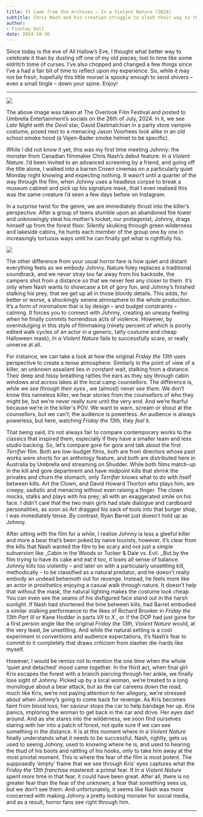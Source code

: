 ```yaml
---
title: It Came from the Archives – In a Violent Nature (2024)
subtitle: Chris Nash and his creation struggle to slash their way to the hall of fame.
author: 
- Finnlay Dall
date: 2024-10-30
---
```

Since today is the eve of All Hallow’s Eve, I thought what better way to celebrate it than by dusting off one of my old pieces; lost to time like some eldritch tome of curses. I’ve also chopped and changed a few things since I’ve a had a fair bit of time to reflect upon my experience. So, while it may not be fresh, hopefully this little morsel is spooky enough to send shivers – even a small tingle – down your spine. Enjoy!

---

[![](https://substackcdn.com/image/fetch/w_1456,c_limit,f_auto,q_auto:good,fl_progressive:steep/https%3A%2F%2Fsubstack-post-media.s3.amazonaws.com%2Fpublic%2Fimages%2Faf1dc380-c55a-4924-b771-bdd544050628_1280x1600.png)](https://substackcdn.com/image/fetch/f_auto,q_auto:good,fl_progressive:steep/https%3A%2F%2Fsubstack-post-media.s3.amazonaws.com%2Fpublic%2Fimages%2Faf1dc380-c55a-4924-b771-bdd544050628_1280x1600.png)

The above image was taken at The Overlook Film Festival and posted to Umbrella Entertainment’s socials on the 26th of July, 2024. In it, we see _Late Night with the Devil_ star, David Dastmalchian in a party store vampire costume, posed next to a menacing Jason Voorhees look alike in an old school smoke hood (a Vajen-Bader smoke helmet to be specific).

While I did not know it yet, this was my first time meeting Johnny: the monster from Canadian filmmaker Chris Nash’s debut feature: _In a Violent Nature_. I’d been invited to an advanced screening by a friend, and going off the title alone, I walked into a barren Crown cinemas on a particularly quiet Monday night knowing and expecting nothing. It wasn’t until a quarter of the way through the film, when Johnny uses a headless corpse to break a museum cabinet and pick up his signature mask, that I even realised this was the same creature I’d seen a few days before on Instagram.

In a surprise twist for the genre, we are immediately thrust into the killer’s perspective. After a group of teens stumble upon an abandoned fire tower and unknowingly steal his mother’s locket, our protagonist, Johnny, drags himself up from the forest floor. Silently skulking through green wilderness and lakeside cabins, he hunts each member of the group one by one in increasingly tortuous ways until he can finally get what is rightfully his.

[![](https://substackcdn.com/image/fetch/w_1456,c_limit,f_auto,q_auto:good,fl_progressive:steep/https%3A%2F%2Fsubstack-post-media.s3.amazonaws.com%2Fpublic%2Fimages%2Fb4b0ba28-d886-4c10-aad5-fe61edf5f652_2560x1440.jpeg)](https://substackcdn.com/image/fetch/f_auto,q_auto:good,fl_progressive:steep/https%3A%2F%2Fsubstack-post-media.s3.amazonaws.com%2Fpublic%2Fimages%2Fb4b0ba28-d886-4c10-aad5-fe61edf5f652_2560x1440.jpeg)

The other difference from your usual horror fare is how quiet and distant everything feels as we embody Johnny. Nature foley replaces a traditional soundtrack, and we never stray too far away from his backside, the campers shot from a distance so that we never feel any closer to them. It’s only when Nash wants to showcase a bit of gory fun, and Johnny’s finished stalking his prey, that we get up all in those bloody details. This adds, for better or worse, a shockingly serene atmosphere to the whole production. It’s a form of minimalism that is by design – and budget constraints – calming. It forces you to connect with Johnny, creating an uneasy feeling when he finally commits horrendous acts of violence. However, by overindulging in this style of filmmaking (ninety percent of which is poorly edited walk cycles of an actor in a generic, tatty costume and cheap Halloween mask), _In a Violent Nature_ fails to successfully scare, or really unnerve at all.

For instance, we can take a look at how the original _Friday the 13th_ uses perspective to create a tense atmosphere. Similarly in the point of view of a killer, an unknown assailant lies in constant wait, stalking from a distance. Their deep and hissy breathing rattles the ears as they spy through cabin windows and across lakes at the local camp counsellors. The difference is, while we _see through their eyes_ , we (almost) never _see them._ We don’t know this nameless killer, we hear stories from the counsellors of who they might be, but we’re never really sure until the very end. And we’re fearful because we’re in the killer's POV. We want to warn, scream or shout at the counsellors, but we can’t; the audience is powerless. An audience is always powerless, but here, watching _Friday the 13th,_ they _feel_ it.

That being said, it’s not always fair to compare contemporary works to the classics that inspired them, especially if they have a smaller team and less studio backing. So, let’s compare gore for gore and talk about the first _Terrifier_ film. Both are low-budget films, both are from directors whose past works were shorts for an anthology feature, and both are distributed here in Australia by Umbrella and streaming on Shudder. While both films match-up in the kill and gore department and have midpoint kills that shrink the privates and churn the stomach, only _Terrifier_ knows what to do with itself between kills. Art the Clown, and David Howard Thorton who plays him, are creepy, sadistic and menacing without even raising a finger. The clown mocks, stalks and plays with his prey; all with an exaggerated smile on his face. I didn’t care that the two main girls had stale dialogue and cardboard personalities, as soon as Art dragged his sack of tools into that burger shop, I was immediately tense. By contrast, Ryan Barret just doesn’t hold up as Johnny. 

After sitting with the film for a while, I realise Johnny is less a gleeful killer and more a bear that’s been poked by naive tourists, however, it’s clear from the kills that Nash wanted the film to be scary and not just a simple subversion like _Cabin in the Woods or Tucker & Dale vs. Evil. _But by the film trying to have its cake and eat it too, it loses all sense of balance. Johnny kills too violently – and later on with a particularly unsettling kill, methodically – to be classified as a natural predator, and he doesn’t really embody an undead behemoth out for revenge. Instead, he feels more like an actor in prosthetics enjoying a casual walk through nature. It doesn’t help that without the mask, the natural lighting makes the costume look cheap. You can even see the seams of his disfigured face stand out in the harsh sunlight. If Nash had shortened the time between kills, had Barret embodied a similar stalking performance to the likes of Richard Brooker in _Friday the 13th Part III_ or Kane Hodder in parts _VII_ to _X_ , or if the DOP had just gone for a first person angle like the original _Friday the 13th, Violent Nature_ would, at the very least, be unsettling. And while the natural setting is a cool experiment in conventions and audience expectations, it’s Nash’s fear to commit to it completely that draws criticism from slasher die-hards like myself. 

However, I would be remiss not to mention the one time when the whole ‘quiet and detached’ mood came together. In the third act, when final girl Kris escapes the forest with a branch piercing through her ankle, we finally lose sight of Johnny. Picked up by a local woman, we’re treated to a long monologue about a bear attack, but as the car careens down the road, much like Kris, we’re not paying attention to her allegory, we’re stressed about when Johnny’s going to come back for revenge. As Kris becomes faint from blood loss, her saviour stops the car to help bandage her up. Kris panics, imploring the woman to get back in the car and drive. Her eyes dart around. And as she stares into the wilderness, we soon find ourselves staring with her into a patch of forest, not quite sure if we can see something in the distance. It is at this moment where _In a Violent Nature_ finally understands what it needs to be successful. Nash, rightly, gets us used to seeing Johnny, used to knowing where he is, and used to hearing the thud of his boots and rattling of his hooks, only to take him away at the most pivotal moment. This is where the fear of _the_ film is most potent. The supposedly ‘empty’ frame that we see through Kris’ eyes captures what the _Friday the 13th franchise_ mastered: a primal fear. If _In a Violent Nature_ spent _more_ time in that fear, it could have been great. After all, there is no greater fear than the fear of the unknown; a fear that something sees us, but we don’t see them. And unfortunately, it seems like Nash was more concerned with making Johnny a pretty looking monster for social media, and as a result, horror fans see right through him.

* * *
